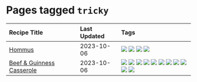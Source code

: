 # Pages tagged `tricky`

|Recipe Title|Last Updated|Tags
|:---|:---|:---|
|[Hommus](../recipes/hommus.md)|2023-10-06|[![](https://img.shields.io/badge/tag-healthy-32613c)](../tags/healthy.md) [![](https://img.shields.io/badge/tag-messy-f6b493)](../tags/messy.md) [![](https://img.shields.io/badge/tag-protein-659a8f)](../tags/protein.md) [![](https://img.shields.io/badge/tag-tricky-5d33f3)](../tags/tricky.md)|
|[Beef & Guinness Casserole](../recipes/beefandguinnesscasserole.md)|2023-10-06|[![](https://img.shields.io/badge/tag-amazing-f1d19f)](../tags/amazing.md) [![](https://img.shields.io/badge/tag-baked-6685b7)](../tags/baked.md) [![](https://img.shields.io/badge/tag-beef-c6d429)](../tags/beef.md) [![](https://img.shields.io/badge/tag-casserole-95446)](../tags/casserole.md) [![](https://img.shields.io/badge/tag-guinness-8a534c)](../tags/guinness.md) [![](https://img.shields.io/badge/tag-irish-94b8ca)](../tags/irish.md) [![](https://img.shields.io/badge/tag-large_quantity-8f457a)](../tags/large_quantity.md) [![](https://img.shields.io/badge/tag-long_cook_time-42963a)](../tags/long_cook_time.md) [![](https://img.shields.io/badge/tag-long_prep_time-ad1215)](../tags/long_prep_time.md) [![](https://img.shields.io/badge/tag-messy-f6b493)](../tags/messy.md) [![](https://img.shields.io/badge/tag-tricky-5d33f3)](../tags/tricky.md)|